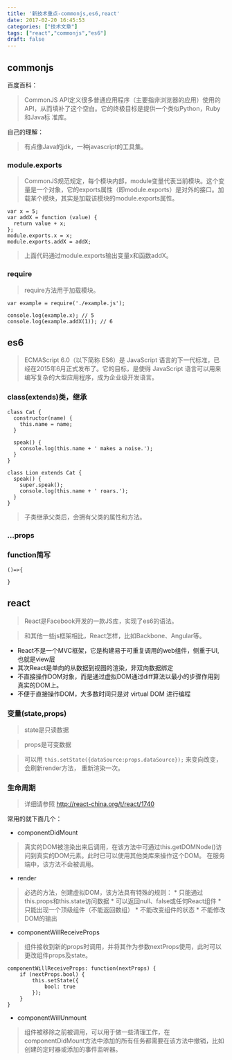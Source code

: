 ```yaml
---
title: '新技术重点-commonjs,es6,react'
date: 2017-02-20 16:45:53
categories: ["技术文章"]
tags: ["react","commonjs","es6"]
draft: false
---
```


## commonjs
百度百科：
>CommonJS API定义很多普通应用程序（主要指非浏览器的应用）使用的API，从而填补了这个空白。它的终极目标是提供一个类似Python，Ruby和Java标 准库。

自己的理解：
>有点像Java的jdk，一种javascript的工具集。

### module.exports
>CommonJS规范规定，每个模块内部，module变量代表当前模块。这个变量是一个对象，它的exports属性（即module.exports）是对外的接口。加载某个模块，其实是加载该模块的module.exports属性。

	var x = 5;
	var addX = function (value) {
	  return value + x;
	};
	module.exports.x = x;
	module.exports.addX = addX;

>上面代码通过module.exports输出变量x和函数addX。

### require
>require方法用于加载模块。

	var example = require('./example.js');

	console.log(example.x); // 5
	console.log(example.addX(1)); // 6



## es6
>ECMAScript 6.0（以下简称 ES6）是 JavaScript 语言的下一代标准，已经在2015年6月正式发布了。它的目标，是使得 JavaScript 语言可以用来编写复杂的大型应用程序，成为企业级开发语言。

### class(extends)类，继承
	
	class Cat { 
	  constructor(name) {
	    this.name = name;
	  }
	  
	  speak() {
	    console.log(this.name + ' makes a noise.');
	  }
	}

	class Lion extends Cat {
	  speak() {
	    super.speak();
	    console.log(this.name + ' roars.');
	  }
	}

>子类继承父类后，会拥有父类的属性和方法。
### ...props
>
### function简写

	()=>{

	}


## react
>React是Facebook开发的一款JS库，实现了es6的语法。

>和其他一些js框架相比，React怎样，比如Backbone、Angular等。

* React不是一个MVC框架，它是构建易于可重复调用的web组件，侧重于UI, 也就是view层
* 其次React是单向的从数据到视图的渲染，非双向数据绑定
* 不直接操作DOM对象，而是通过虚拟DOM通过diff算法以最小的步骤作用到真实的DOM上。
* 不便于直接操作DOM，大多数时间只是对 virtual DOM 进行编程

### 变量(state,props)
>state是只读数据

>props是可变数据

>可以用 `this.setState({dataSource:props.dataSource});` 来变向改变，会刷新render方法，
重新渲染一次。

### 生命周期
>详细请参照 http://react-china.org/t/react/1740


常用的就下面几个：

* componentDidMount
>真实的DOM被渲染出来后调用，在该方法中可通过this.getDOMNode()访问到真实的DOM元素。此时已可以使用其他类库来操作这个DOM。
在服务端中，该方法不会被调用。

* render
>必选的方法，创建虚拟DOM，该方法具有特殊的规则：
	* 只能通过this.props和this.state访问数据
	* 可以返回null、false或任何React组件
	* 只能出现一个顶级组件（不能返回数组）
	* 不能改变组件的状态
	* 不能修改DOM的输出

* componentWillReceiveProps
>组件接收到新的props时调用，并将其作为参数nextProps使用，此时可以更改组件props及state。


    componentWillReceiveProps: function(nextProps) {
        if (nextProps.bool) {
            this.setState({
                bool: true
            });
        }
    }

* componentWillUnmount
>组件被移除之前被调用，可以用于做一些清理工作，在componentDidMount方法中添加的所有任务都需要在该方法中撤销，比如创建的定时器或添加的事件监听器。

